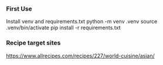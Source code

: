 ### First Use
Install venv and requirements.txt
python -m venv .venv
source .venv/bin/activate
pip install -r requirements.txt

### Recipe target sites
https://www.allrecipes.com/recipes/227/world-cuisine/asian/
